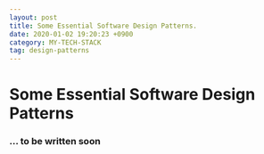 ```yaml
---
layout: post
title: Some Essential Software Design Patterns.
date: 2020-01-02 19:20:23 +0900
category: MY-TECH-STACK
tag: design-patterns
---
```

# Some Essential Software Design Patterns
### ... to be written soon